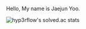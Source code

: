 Hello, My name is Jaejun Yoo.

![hyp3rflow's solved.ac stats](https://github-readme-solvedac.hyp3rflow.vercel.app/api/?handle=zoflqldks123)
